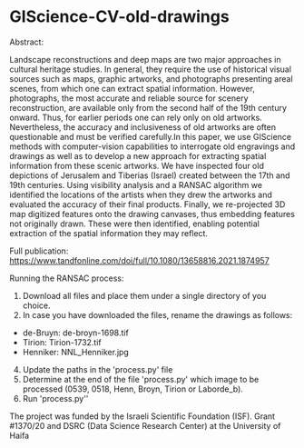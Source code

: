 # GIScience-CV-old-drawings

Abstract:

Landscape reconstructions and deep maps are two major approaches in cultural heritage studies. In general, they require the use of historical visual sources such as maps, graphic artworks, and photographs presenting areal scenes, from which one can extract spatial information. However, photographs, the most accurate and reliable source for scenery reconstruction, are available only from the second half of the 19th century onward. Thus, for earlier periods one can rely only on old artworks. Nevertheless, the accuracy and inclusiveness of old artworks are often questionable and must be verified carefully.In this paper, we use GIScience methods with computer-vision capabilities to interrogate old engravings and drawings as well as to develop a new approach for extracting spatial information from these scenic artworks. We have inspected four old depictions of Jerusalem and Tiberias (Israel) created between the 17th and 19th centuries. Using visibility analysis and a RANSAC algorithm we identified the locations of the artists when they drew the artworks and evaluated the accuracy of their final products. Finally, we re-projected 3D map digitized features onto the drawing canvases, thus embedding features not originally drawn. These were then identified, enabling potential extraction of the spatial information they may reflect.

Full publication: https://www.tandfonline.com/doi/full/10.1080/13658816.2021.1874957

Running the RANSAC process:
1. Download all files and place them under a single directory of you choice.
3. In case you have downloaded the files, rename the drawings as follows:
 - de-Bruyn: de-broyn-1698.tif
 - Tirion: Tirion-1732.tif
 - Henniker: NNL_Henniker.jpg
4. Update the paths in the 'process.py' file
5. Determine at the end of the file 'process.py' which image to be processed (0539, 0518, Henn, Broyn, Tirion or Laborde_b).
6. Run 'process.py''


The project was funded by the Israeli Scientific Foundation (ISF). Grant #1370/20 and DSRC (Data Science Research Center) at the University of Haifa
